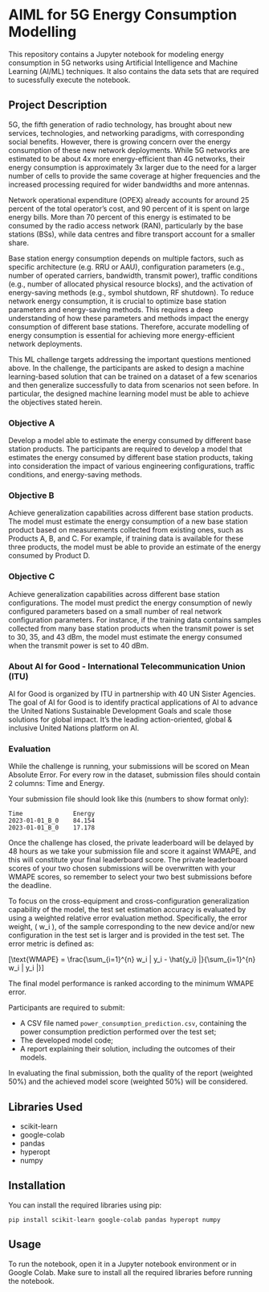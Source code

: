 # AIML for 5G Energy Consumption Modelling

This repository contains a Jupyter notebook for modeling energy consumption in 5G networks using Artificial Intelligence and Machine Learning (AI/ML) techniques. It also contains the data sets that are required to sucessfully execute the notebook.


## Project Description

5G, the fifth generation of radio technology, has brought about new services, technologies, and networking paradigms, with corresponding social benefits. However, there is growing concern over the energy consumption of these new network deployments. While 5G networks are estimated to be about 4x more energy-efficient than 4G networks, their energy consumption is approximately 3x larger due to the need for a larger number of cells to provide the same coverage at higher frequencies and the increased processing required for wider bandwidths and more antennas.

Network operational expenditure (OPEX) already accounts for around 25 percent of the total operator’s cost, and 90 percent of it is spent on large energy bills. More than 70 percent of this energy is estimated to be consumed by the radio access network (RAN), particularly by the base stations (BSs), while data centres and fibre transport account for a smaller share.

Base station energy consumption depends on multiple factors, such as specific architecture (e.g. RRU or AAU), configuration parameters (e.g., number of operated carriers, bandwidth, transmit power), traffic conditions (e.g., number of allocated physical resource blocks), and the activation of energy-saving methods (e.g., symbol shutdown, RF shutdown). To reduce network energy consumption, it is crucial to optimize base station parameters and energy-saving methods. This requires a deep understanding of how these parameters and methods impact the energy consumption of different base stations. Therefore, accurate modelling of energy consumption is essential for achieving more energy-efficient network deployments.

This ML challenge targets addressing the important questions mentioned above. In the challenge, the participants are asked to design a machine learning-based solution that can be trained on a dataset of a few scenarios and then generalize successfully to data from scenarios not seen before. In particular, the designed machine learning model must be able to achieve the objectives stated herein.

### Objective A
Develop a model able to estimate the energy consumed by different base station products. The participants are required to develop a model that estimates the energy consumed by different base station products, taking into consideration the impact of various engineering configurations, traffic conditions, and energy-saving methods.

### Objective B
Achieve generalization capabilities across different base station products. The model must estimate the energy consumption of a new base station product based on measurements collected from existing ones, such as Products A, B, and C. For example, if training data is available for these three products, the model must be able to provide an estimate of the energy consumed by Product D.

### Objective C
Achieve generalization capabilities across different base station configurations. The model must predict the energy consumption of newly configured parameters based on a small number of real network configuration parameters. For instance, if the training data contains samples collected from many base station products when the transmit power is set to 30, 35, and 43 dBm, the model must estimate the energy consumed when the transmit power is set to 40 dBm.

### About AI for Good - International Telecommunication Union (ITU)
AI for Good is organized by ITU in partnership with 40 UN Sister Agencies. The goal of AI for Good is to identify practical applications of AI to advance the United Nations Sustainable Development Goals and scale those solutions for global impact. It’s the leading action-oriented, global & inclusive United Nations platform on AI.

### Evaluation
While the challenge is running, your submissions will be scored on Mean Absolute Error. For every row in the dataset, submission files should contain 2 columns: Time and Energy.

Your submission file should look like this (numbers to show format only):
```
Time              Energy
2023-01-01_B_0    84.154     
2023-01-01_B_0    17.178 
```
Once the challenge has closed, the private leaderboard will be delayed by 48 hours as we take your submission file and score it against WMAPE, and this will constitute your final leaderboard score. The private leaderboard scores of your two chosen submissions will be overwritten with your WMAPE scores, so remember to select your two best submissions before the deadline.

To focus on the cross-equipment and cross-configuration generalization capability of the model, the test set estimation accuracy is evaluated by using a weighted relative error evaluation method. Specifically, the error weight, \( w_i \), of the sample corresponding to the new device and/or new configuration in the test set is larger and is provided in the test set. The error metric is defined as:

\[\text{WMAPE} = \frac{\sum_{i=1}^{n} w_i | y_i - \hat{y_i} |}{\sum_{i=1}^{n} w_i | y_i |}\]


The final model performance is ranked according to the minimum WMAPE error.

Participants are required to submit:
- A CSV file named `power_consumption_prediction.csv`, containing the power consumption prediction performed over the test set;
- The developed model code;
- A report explaining their solution, including the outcomes of their models.

In evaluating the final submission, both the quality of the report (weighted 50%) and the achieved model score (weighted 50%) will be considered.

## Libraries Used

- scikit-learn
- google-colab
- pandas
- hyperopt
- numpy

## Installation

You can install the required libraries using pip:

```
pip install scikit-learn google-colab pandas hyperopt numpy
```

## Usage

To run the notebook, open it in a Jupyter notebook environment or in Google Colab. Make sure to install all the required libraries before running the notebook.


